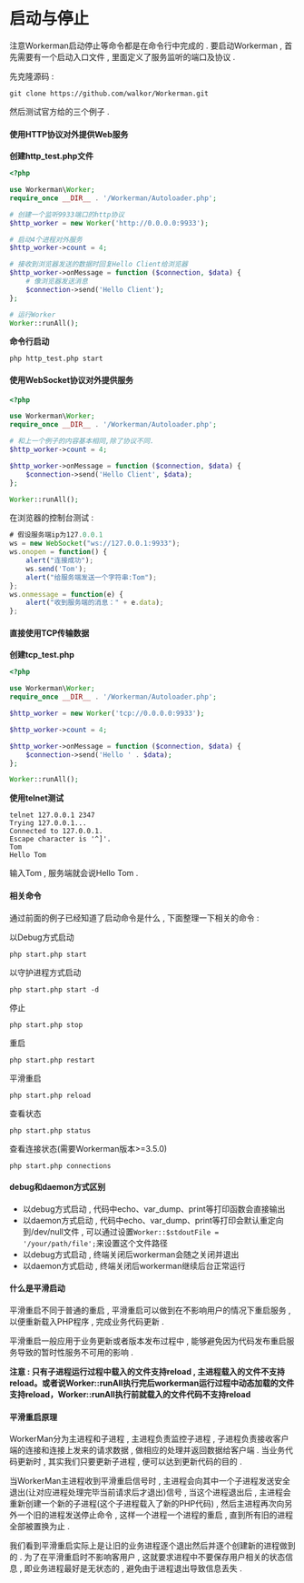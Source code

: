 # 启动与停止

注意Workerman启动停止等命令都是在命令行中完成的 . 要启动Workerman , 首先需要有一个启动入口文件 , 里面定义了服务监听的端口及协议 .

先克隆源码 :

```
git clone https://github.com/walkor/Workerman.git
```

然后测试官方给的三个例子 .

#### 使用HTTP协议对外提供Web服务

**创建http\_test.php文件**

```php
<?php

use Workerman\Worker;
require_once __DIR__ . '/Workerman/Autoloader.php';

# 创建一个监听9933端口的http协议
$http_worker = new Worker('http://0.0.0.0:9933');

# 启动4个进程对外服务
$http_worker->count = 4;

# 接收到浏览器发送的数据时回复Hello Client给浏览器
$http_worker->onMessage = function ($connection, $data) {
    # 像浏览器发送消息
    $connection->send('Hello Client');
};

# 运行Worker
Worker::runAll();
```

**命令行启动**

```
php http_test.php start
```

#### 使用WebSocket协议对外提供服务

```php
<?php

use Workerman\Worker;
require_once __DIR__ . '/Workerman/Autoloader.php';

# 和上一个例子的内容基本相同,除了协议不同.
$http_worker->count = 4;

$http_worker->onMessage = function ($connection, $data) {
    $connection->send('Hello Client', $data);
};

Worker::runAll();
```

在浏览器的控制台测试 :

```js
# 假设服务端ip为127.0.0.1
ws = new WebSocket("ws://127.0.0.1:9933");
ws.onopen = function() {
    alert("连接成功");
    ws.send('Tom');
    alert("给服务端发送一个字符串:Tom");
};
ws.onmessage = function(e) {
    alert("收到服务端的消息：" + e.data);
};
```

#### 直接使用TCP传输数据

**创建tcp\_test.php**

```php
<?php

use Workerman\Worker;
require_once __DIR__ . '/Workerman/Autoloader.php';

$http_worker = new Worker('tcp://0.0.0.0:9933');

$http_worker->count = 4;

$http_worker->onMessage = function ($connection, $data) {
    $connection->send('Hello ' . $data);
};

Worker::runAll();
```

**使用telnet测试**

```
telnet 127.0.0.1 2347
Trying 127.0.0.1...
Connected to 127.0.0.1.
Escape character is '^]'.
Tom
Hello Tom
```

输入Tom , 服务端就会说Hello Tom .

#### 相关命令

通过前面的例子已经知道了启动命令是什么 , 下面整理一下相关的命令 :

以Debug方式启动

```
php start.php start
```

以守护进程方式启动

```
php start.php start -d
```

停止

```
php start.php stop
```

重启

```
php start.php restart
```

平滑重启

```
php start.php reload
```

查看状态

```
php start.php status
```

查看连接状态\(需要Workerman版本&gt;=3.5.0\)

```
php start.php connections
```

#### debug和daemon方式区别

* 以debug方式启动 , 代码中echo、var\_dump、print等打印函数会直接输出
* 以daemon方式启动 , 代码中echo、var\_dump、print等打印会默认重定向到/dev/null文件 , 可以通过设置`Worker::$stdoutFile = '/your/path/file';`来设置这个文件路径
* 以debug方式启动 , 终端关闭后workerman会随之关闭并退出
* 以daemon方式启动 , 终端关闭后workerman继续后台正常运行

#### 什么是平滑启动

平滑重启不同于普通的重启 , 平滑重启可以做到在不影响用户的情况下重启服务 , 以便重新载入PHP程序 , 完成业务代码更新 . 

平滑重启一般应用于业务更新或者版本发布过程中 , 能够避免因为代码发布重启服务导致的暂时性服务不可用的影响 . 

**注意 : 只有子进程运行过程中载入的文件支持reload , 主进程载入的文件不支持reload。或者说Worker::runAll执行完后workerman运行过程中动态加载的文件支持reload，Worker::runAll执行前就载入的文件代码不支持reload**

#### 平滑重启原理

WorkerMan分为主进程和子进程 , 主进程负责监控子进程 , 子进程负责接收客户端的连接和连接上发来的请求数据 , 做相应的处理并返回数据给客户端 . 当业务代码更新时 , 其实我们只要更新子进程 , 便可以达到更新代码的目的 . 

当WorkerMan主进程收到平滑重启信号时 , 主进程会向其中一个子进程发送安全退出\(让对应进程处理完毕当前请求后才退出\)信号 , 当这个进程退出后 , 主进程会重新创建一个新的子进程\(这个子进程载入了新的PHP代码\) , 然后主进程再次向另外一个旧的进程发送停止命令 , 这样一个进程一个进程的重启 , 直到所有旧的进程全部被置换为止 . 

我们看到平滑重启实际上是让旧的业务进程逐个退出然后并逐个创建新的进程做到的 . 为了在平滑重启时不影响客用户 , 这就要求进程中不要保存用户相关的状态信息 , 即业务进程最好是无状态的 , 避免由于进程退出导致信息丢失 . 



